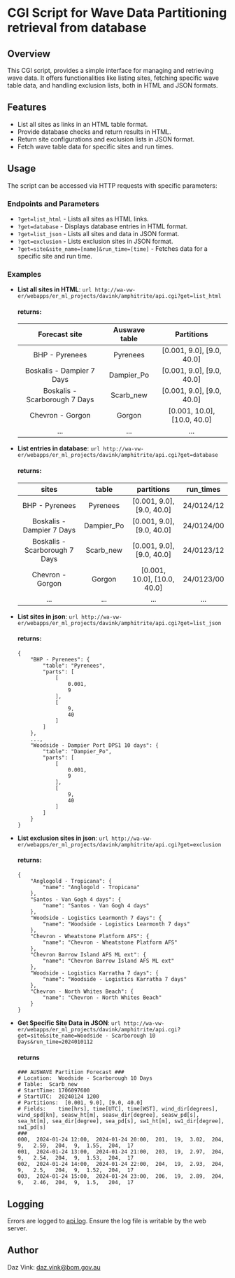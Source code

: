 # CGI Script for Wave Data Partitioning retrieval from database

## Overview

This CGI script, provides a simple interface for managing and retrieving wave data. It offers functionalities like listing sites, fetching specific wave table data, and handling exclusion lists, both in HTML and JSON formats.

## Features

-   List all sites as links in an HTML table format.
-   Provide database checks and return results in HTML.
-   Return site configurations and exclusion lists in JSON format.
-   Fetch wave table data for specific sites and run times.

## Usage

The script can be accessed via HTTP requests with specific parameters:

### Endpoints and Parameters

-   `?get=list_html` - Lists all sites as HTML links.
-   `?get=database` - Displays database entries in HTML format.
-   `?get=list_json` - Lists all sites and data in JSON format.
-   `?get=exclusion` - Lists exclusion sites in JSON format.
-   `?get=site&site_name=[name]&run_time=[time]` - Fetches data for a specific site and run time.

### Examples

-   **List all sites in HTML**:
    `url http://wa-vw-er/webapps/er_ml_projects/davink/amphitrite/api.cgi?get=list_html`

    #### returns:

    |         Forecast site         | Auswave table |         Partitions          |
    | :---------------------------: | :-----------: | :-------------------------: |
    |        BHP - Pyrenees         |   Pyrenees    |  [0.001, 9.0], [9.0, 40.0]  |
    |   Boskalis - Dampier 7 Days   |  Dampier_Po   |  [0.001, 9.0], [9.0, 40.0]  |
    | Boskalis - Scarborough 7 Days |   Scarb_new   |  [0.001, 9.0], [9.0, 40.0]  |
    |       Chevron - Gorgon        |    Gorgon     | [0.001, 10.0], [10.0, 40.0] |
    |              ...              |      ...      |             ...             |

-   **List entries in database**:
    `url http://wa-vw-er/webapps/er_ml_projects/davink/amphitrite/api.cgi?get=database`

    #### returns:

    |             sites             |   table    |         partitions          | run_times  |
    | :---------------------------: | :--------: | :-------------------------: | :--------: |
    |        BHP - Pyrenees         |  Pyrenees  |  [0.001, 9.0], [9.0, 40.0]  | 24/0124/12 |
    |   Boskalis - Dampier 7 Days   | Dampier_Po |  [0.001, 9.0], [9.0, 40.0]  | 24/0124/00 |
    | Boskalis - Scarborough 7 Days | Scarb_new  |  [0.001, 9.0], [9.0, 40.0]  | 24/0123/12 |
    |       Chevron - Gorgon        |   Gorgon   | [0.001, 10.0], [10.0, 40.0] | 24/0123/00 |
    |              ...              |    ...     |             ...             |    ...     |

-   **List sites in json**:
    `url http://wa-vw-er/webapps/er_ml_projects/davink/amphitrite/api.cgi?get=list_json`

    #### returns:

    ```
    {
        "BHP - Pyrenees": {
            "table": "Pyrenees",
            "parts": [
                [
                    0.001,
                    9
                ],
                [
                    9,
                    40
                ]
            ]
        },
        ...,
        "Woodside - Dampier Port DPS1 10 days": {
            "table": "Dampier_Po",
            "parts": [
                [
                    0.001,
                    9
                ],
                [
                    9,
                    40
                ]
            ]
        }
    }
    ```

-   **List exclusion sites in json**:
    `url http://wa-vw-er/webapps/er_ml_projects/davink/amphitrite/api.cgi?get=exclusion`

    #### returns:

    ```
    {
        "Anglogold - Tropicana": {
            "name": "Anglogold - Tropicana"
        },
        "Santos - Van Gogh 4 days": {
            "name": "Santos - Van Gogh 4 days"
        },
        "Woodside - Logistics Learmonth 7 days": {
            "name": "Woodside - Logistics Learmonth 7 days"
        },
        "Chevron - Wheatstone Platform AFS": {
            "name": "Chevron - Wheatstone Platform AFS"
        },
        "Chevron Barrow Island AFS ML ext": {
            "name": "Chevron Barrow Island AFS ML ext"
        },
        "Woodside - Logistics Karratha 7 days": {
            "name": "Woodside - Logistics Karratha 7 days"
        },
        "Chevron - North Whites Beach": {
            "name": "Chevron - North Whites Beach"
        }
    }
    ```

-   **Get Specific Site Data in JSON**:
    `url http://wa-vw-er/webapps/er_ml_projects/davink/amphitrite/api.cgi?get=site&site_name=Woodside - Scarborough 10 Days&run_time=2024010112`

    #### returns

    ```
    ### AUSWAVE Partition Forecast ###
    # Location:  Woodside - Scarborough 10 Days
    # Table:  Scarb_new
    # StartTime: 1706097600
    # StartUTC:  20240124 1200
    # Partitions:  [0.001, 9.0], [9.0, 40.0]
    # Fields:    time[hrs], time[UTC], time[WST], wind_dir[degrees], wind_spd[kn], seasw_ht[m], seasw_dir[degree], seasw_pd[s], sea_ht[m], sea_dir[degree], sea_pd[s], sw1_ht[m], sw1_dir[degree], sw1_pd[s]
    ###
    000,  2024-01-24 12:00,  2024-01-24 20:00,  201,  19,  3.02,  204,  9,   2.59,  204,  9,  1.55,  204,  17
    001,  2024-01-24 13:00,  2024-01-24 21:00,  203,  19,  2.97,  204,  9,   2.54,  204,  9,  1.53,  204,  17
    002,  2024-01-24 14:00,  2024-01-24 22:00,  204,  19,  2.93,  204,  9,   2.5,   204,  9,  1.52,  204,  17
    003,  2024-01-24 15:00,  2024-01-24 23:00,  206,  19,  2.89,  204,  9,   2.46,  204,  9,  1.5,   204,  17
    ```

## Logging

Errors are logged to [api.log](http://wa-vw-er/webapps/er_ml_projects/davink/amphitrite/api.log). Ensure the log file is writable by the web server.

## Author

Daz Vink: <daz.vink@bom.gov.au>
